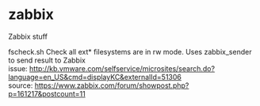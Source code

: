 # zabbix
Zabbix stuff

fscheck.sh
    Check all ext* filesystems are in rw mode. Uses zabbix_sender to send result to Zabbix   
  issue: http://kb.vmware.com/selfservice/microsites/search.do?language=en_US&cmd=displayKC&externalId=51306   
  source: https://www.zabbix.com/forum/showpost.php?p=161217&postcount=11
  
